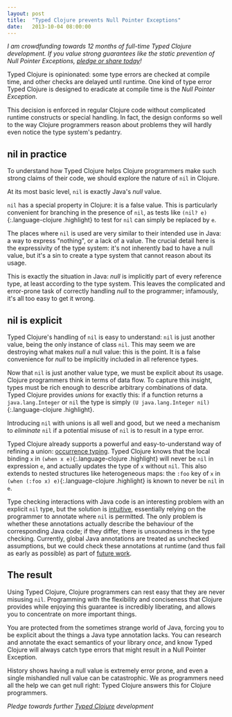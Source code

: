 ```yaml
---
layout: post
title:  "Typed Clojure prevents Null Pointer Exceptions"
date:   2013-10-04 08:00:00
---
```


_I am crowdfunding towards 12 months of full-time Typed Clojure development. If you value
strong guarantees like the static prevention of Null Pointer Exceptions, 
[pledge or share today](https://www.indiegogo.com/projects/typed-clojure)!_

Typed Clojure is opinionated: some type errors are checked
at compile time, and other checks are delayed until runtime. One kind of
type error Typed Clojure is designed to eradicate at compile time is the _Null Pointer
Exception_.

This decision is enforced in regular Clojure code without complicated
runtime constructs or special handling. In fact, the design conforms
so well to the way Clojure programmers reason about problems they will hardly 
even notice the type system's pedantry.

## nil in practice

To understand how Typed Clojure helps Clojure programmers make such strong
claims of their code, we should explore the nature of `nil` in Clojure.

At its most basic level, `nil` is exactly Java's _null_ value.

`nil` has a special property in Clojure: it is a false value. This is particularly
convenient for branching in the presence of `nil`, as tests like `(nil? e)`{:.language-clojure .highlight} to test
for `nil` can simply be replaced by `e`.

The places where `nil` is used are very similar to their intended use
in Java: a way to express "nothing", or a lack of a value.
The crucial detail here is the expressivity of the type system: it's not inherently bad
to have a null value, but it's a sin to create a type system
that cannot reason about its usage.

This is exactly the situation in Java: _null_ is implicitly part of every reference type,
at least according to the type system. This leaves the complicated and error-prone task of
correctly handling _null_ to the programmer; infamously, it's all too easy to get it wrong.

## nil is explicit

Typed Clojure's handling of `nil` is easy to understand: `nil` is just another value, being the
only instance of class `nil`. This may seem we are destroying what makes _null_ a null value:
this is the point.
It is a false convenience for _null_ to be implicitly included in all reference types.

Now that `nil` is just another value type, we must be explicit about its usage.
Clojure programmers think in terms of data flow. To capture this insight, types must be rich enough to
describe arbitrary combinations of data. Typed Clojure provides _unions_ for exactly this:
if a function returns a `java.lang.Integer` or `nil`
the type is simply `(U java.lang.Integer nil)`{:.language-clojure .highlight}.

Introducing `nil` with unions is all well and good, but we need a mechanism to _eliminate_ `nil`
if a potential misuse of `nil` is to result in a type error.

Typed Clojure already supports a powerful and easy-to-understand way of refining a union:
[occurrence typing](https://frenchy64.github.io/2013/09/08/simple-reasoning-assertions-core-typed.html).
Typed Clojure knows that the local binding `x` in `(when x e)`{:.language-clojure .highlight} will never be `nil` in expression `e`,
and actually updates the type of `x` without `nil`.
This also extends to nested structures like heterogeneous maps: the `:foo` key of `x`
in `(when (:foo x) e)`{:.language-clojure .highlight} is known to never be `nil` in `e`.

Type checking interactions with Java code is an interesting problem with an explicit `nil` type,
but the solution is [intuitive](https://vimeo.com/55280915), essentially relying on the programmer
to annotate where `nil` is permitted.
The only problem is whether these annotations actually describe the behaviour of the corresponding
Java code; if they differ, there is unsoundness in the type checking.
Currently, global Java annotations are treated as unchecked assumptions, but we could check these annotations
at runtime (and thus fail as early as possible) 
as part of [future work](https://www.indiegogo.com/projects/typed-clojure/x/4545030).

## The result

Using Typed Clojure, Clojure programmers can rest easy that they are never misusing `nil`.
Programming with the flexibility and conciseness that Clojure provides while enjoying this
guarantee is incredibly liberating, and allows you to concentrate on more important things.

You are protected from the sometimes strange world of Java, forcing you to be explicit about
the things a Java type annotation lacks. You can research and annotate the exact semantics of your library
_once_, and know Typed Clojure will always catch type errors that might result in a Null Pointer Exception.

History shows having a null value is extremely error prone, and even a single mishandled null value can
be catastrophic. We as programmers need all the help we can get null right: Typed
Clojure answers this for Clojure programmers.

_Pledge towards further [Typed Clojure](https://www.indiegogo.com/projects/typed-clojure) development_
